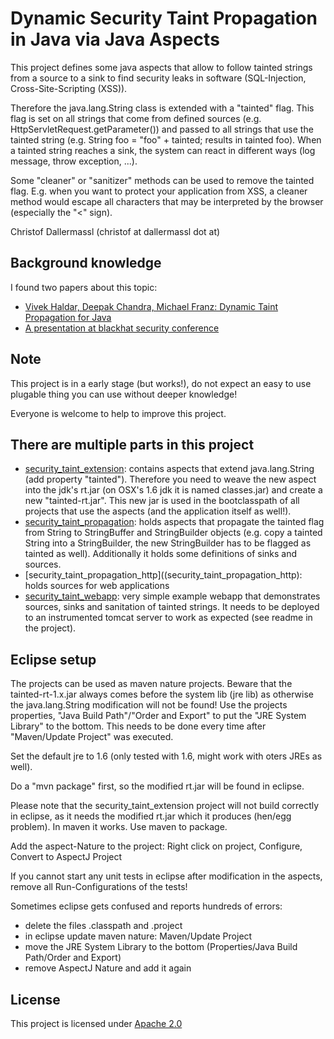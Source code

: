 # Dynamic Security Taint Propagation in Java via Java Aspects

This project defines some java aspects that allow to follow tainted strings from a
source to a sink to find security leaks in software (SQL-Injection, Cross-Site-Scripting (XSS)).

Therefore the java.lang.String class is extended with a "tainted" flag. This flag is
set on all strings that come from defined sources (e.g. HttpServletRequest.getParameter())
and passed to all strings that use the tainted string (e.g. String foo = "foo" + tainted;
results in tainted foo). When a tainted string reaches a sink, the system can react in
different ways (log message, throw exception, ...).

Some "cleaner" or "sanitizer" methods can be used to remove the tainted flag. E.g. when
you want to protect your application from XSS, a cleaner method would escape all
characters that may be interpreted by the browser (especially the "<" sign).

Christof Dallermassl (christof at dallermassl dot at)

## Background knowledge

I found two papers about this topic:
* [Vivek Haldar, Deepak Chandra, Michael Franz: Dynamic Taint Propagation for Java](http://www.acsac.org/2005/papers/45.pdf)
* [A presentation at blackhat security conference](http://www.blackhat.com/presentations/bh-dc-08/Chess-West/Presentation/bh-dc-08-chess-west.pdf)

## Note
This project is in a early stage (but works!), do not expect an easy to use plugable thing you
can use without deeper knowledge!

Everyone is welcome to help to improve this project.


## There are multiple parts in this project
* [security_taint_extension](security_taint_extension/Readme.md): contains aspects that extend java.lang.String (add property
  "tainted"). Therefore you need to weave the new aspect into the jdk's rt.jar (on OSX's
  1.6 jdk it is named classes.jar) and create a new "tainted-rt.jar". This new jar is
  used in the bootclasspath of all projects that use the aspects (and the application
  itself as well!).
* [security_taint_propagation](security_taint_propagation): holds aspects that propagate the tainted flag from
  String to StringBuffer and StringBuilder objects (e.g. copy a tainted String into
  a StringBuilder, the new StringBuilder has to be flagged as tainted as well).
  Additionally it holds some definitions of sinks and sources.
* [security_taint_propagation_http]((security_taint_propagation_http): holds sources for web applications
* [security_taint_webapp](security_taint_webapp): very simple example webapp that demonstrates sources, sinks
  and sanitation of tainted strings. It needs to be deployed to an instrumented tomcat
  server to work as expected (see readme in the project).

## Eclipse setup
The projects can be used as maven nature projects. Beware that the tainted-rt-1.x.jar
always comes before the system lib (jre lib) as otherwise the java.lang.String modification
will not be found! Use the projects properties, "Java Build Path"/"Order and Export" to put the
"JRE System Library" to the bottom. This needs to be done every time after "Maven/Update Project"
was executed.

Set the default jre to 1.6 (only tested with 1.6, might work with oters JREs as well).

Do a "mvn package" first, so the modified rt.jar will be found in eclipse.

Please note that the security_taint_extension project will not build correctly in eclipse, as
it needs the modified rt.jar which it produces (hen/egg problem). In maven it works.
Use maven to package.

Add the aspect-Nature to the project: Right click on project, Configure, Convert to AspectJ Project

If you cannot start any unit tests in eclipse after modification in the aspects, remove all
Run-Configurations of the tests!

Sometimes eclipse gets confused and reports hundreds of errors:
* delete the files .classpath and .project
* in eclipse update maven nature: Maven/Update Project
* move the JRE System Library to the bottom (Properties/Java Build Path/Order and Export)
* remove AspectJ Nature and add it again

## License
This project is licensed under [Apache 2.0](http://opensource.org/licenses/apache2.0)
